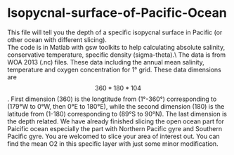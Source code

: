 # Isopycnal-surface-of-Pacific-Ocean
This file will tell you the depth of a specific isopycnal surface in Pacific (or other ocean with different slicing).\
The code is in Matlab with gsw toolkits to help calculating absolute salinity, conservative temperature, specific density (sigma-theta).\\
The data is from WOA 2013 (.nc) files. These data including the annual mean salinity, temperature and oxygen concentration for 1° grid. These data dimensions are $$360*180*104$$. First dimension (360) is the longtitude from (1°-360°) corresponding to (179°W to 0°W, then 0°E to 180°E), while the second dimension (180) is the latitude from (1-180) corresponding to (89°S to 90°N). The last dimension is the depth related. We have already finished slicing the open ocean part for Paicific ocean especially the part with Northern Pacific gyre and Southern Pacific gyre. You are welcomed to slice your area of interest out. You can find the mean O2 in this specific layer with just some minor modification.  
